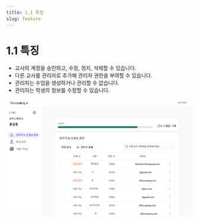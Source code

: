 ```yaml
---
title: 1.1 특징
slug: feature
---
```

# 1.1 특징

* 교사의 계정을 승인하고, 수정, 정지, 삭제할 수 있습니다.
* 다른 교사를 관리자로 추가해 관리자 권한을 부여할 수 있습니다. 
* 관리자는 수업을 생성하거나 관리할 수 없습니다. 
* 관리자는 학생의 정보를 수정할 수 있습니다. 

![](/img/mag_1-1.jpg)
